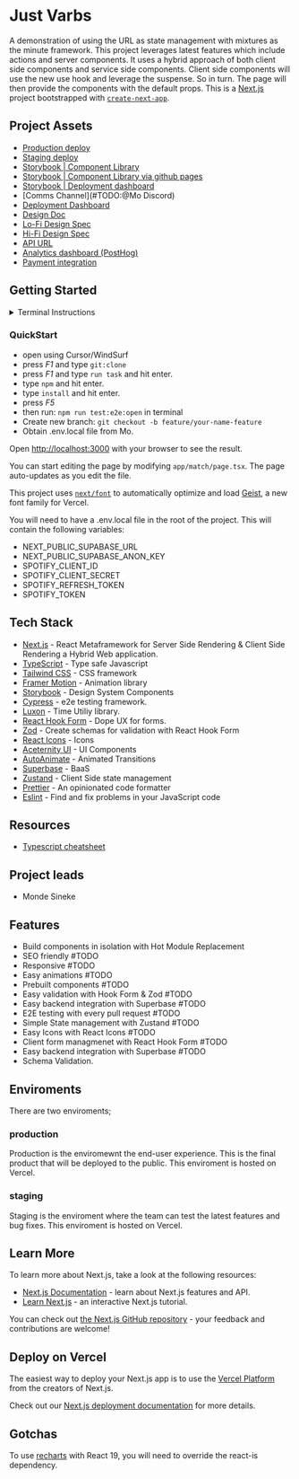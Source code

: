 
# Just Varbs

A demonstration of using the URL as state management with mixtures as the minute framework. This project leverages latest features which include actions and server components. It uses a hybrid approach of both client side components and service side components. Client side components will use the new use hook and leverage the suspense. So in turn. The page will then provide the components with the default props. This is a [Next.js](https://nextjs.org) project bootstrapped with [`create-next-app`](https://nextjs.org/docs/app/api-reference/cli/create-next-app).

## Project Assets

- [Production deploy](https://just-varbs.vercel.app/)
- [Staging deploy](http://staging-just-varbs.vercel.app)
- [Storybook | Component Library](#TODO:@Mo)
- [Storybook | Component Library via github pages](#TODO:@Mo)
- [Storybook | Deployment dashboard](#TODO:@Mo)
- [Comms Channel](#TODO:@Mo Discord)
- [Deployment Dashboard](https://vercel.com/seak/just-varbs)
- [Design Doc](#TODO:@Mo)
- [Lo-Fi Design Spec](#TODO:@Mo)
- [Hi-Fi Design Spec](#TODO:@Mo)
- [API URL](#TODO:@Mo)
- [Analytics dashboard (PostHog)](#TODO:@Mo)
- [Payment integration](#TODO:@Mo)

## Getting Started

<details>
  <summary>Terminal Instructions</summary>
  
    Open project in IDE/ Code editor (VSCode base).

    1 Install all the dependencies:

    ```bash
    npm install
    ```

    2 Checkout from staging to a new branch:

    ```bash
    git checkout -b feature/your-name-feature
    ```

    3 run the development server:

    ```bash
    npm run dev
    ```

    4 Open up cypress to see that you have not broken anything:

    ```bash
    npm run test:e2e:open
    ```

    5 Open up storybook to start developing your component:

    ```bash
    npm run storybook
    ```

    6. Obtain .env.local file from Mo.
</details>

### QuickStart

- open using Cursor/WindSurf
- press *F1* and type `git:clone`
- press *F1* and type `run task` and hit enter.
- type `npm` and hit enter.
- type `install` and hit enter.
- press *F5*
- then run: `npm run test:e2e:open` in terminal
- Create new branch: `git checkout -b feature/your-name-feature`
- Obtain .env.local file from Mo.

Open [http://localhost:3000](http://localhost:3000) with your browser to see the result.

You can start editing the page by modifying `app/match/page.tsx`. The page auto-updates as you edit the file.

This project uses [`next/font`](https://nextjs.org/docs/app/building-your-application/optimizing/fonts) to automatically optimize and load [Geist](https://vercel.com/font), a new font family for Vercel.

You will need to have a .env.local file in the root of the project. This will contain the following variables:

- NEXT_PUBLIC_SUPABASE_URL
- NEXT_PUBLIC_SUPABASE_ANON_KEY
- SPOTIFY_CLIENT_ID
- SPOTIFY_CLIENT_SECRET
- SPOTIFY_REFRESH_TOKEN
- SPOTIFY_TOKEN

## Tech Stack

- [Next.js](https://nextjs.org/) - React Metaframework for Server Side Rendering & Client Side Rendering a Hybrid Web application.
- [TypeScript](https://www.typescriptlang.org/) - Type safe Javascript
- [Tailwind CSS](https://tailwindcss.com/) - CSS framework
- [Framer Motion](https://www.framer.com/motion/) - Animation library
- [Storybook](https://storybook.js.org/) - Design System Components
- [Cypress](https://www.cypress.io/) - e2e testing framework.
- [Luxon](https://moment.github.io/luxon/#/) - Time Utiliy library.
- [React Hook Form](https://react-hook-form.com/) - Dope UX for forms.
- [Zod](https://zod.dev/) - Create schemas for validation with React Hook Form
- [React Icons](https://react-icons.github.io/react-icons/) - Icons
- [Aceternity UI](https://ui.aceternity.com/) - UI Components
- [AutoAnimate](https://auto-animate.formkit.com/) - Animated Transitions
- [Superbase](https://supabase.com/) - BaaS
- [Zustand](https://zustand-demo.pmnd.rs/) - Client Side state management
- [Prettier](https://prettier.io/) - An opinionated code formatter
- [Eslint](https://eslint.org/) - Find and fix problems in your JavaScript code

## Resources

- [Typescript cheatsheet](https://react-typescript-cheatsheet.netlify.app/docs/basic/getting-started/basic_type_example/)

## Project leads

- Monde Sineke

## Features

- Build components in isolation with Hot Module Replacement
- SEO friendly #TODO
- Responsive #TODO
- Easy animations #TODO
- Prebuilt components #TODO
- Easy validation with Hook Form & Zod #TODO
- Easy backend integration with Superbase #TODO
- E2E testing with every pull request #TODO
- Simple State management with Zustand #TODO
- Easy Icons with React Icons #TODO
- Client form managmenet with React Hook Form #TODO
- Easy backend integration with Superbase #TODO
- Schema Validation.

## Enviroments

There are two enviroments;

### production

Production is the enviromewnt the end-user experience. This is the final product that will be deployed to the public. This enviroment is hosted on Vercel.

### staging

Staging is the enviroment where the team can test the latest features and bug fixes. This enviroment is hosted on Vercel.

## Learn More

To learn more about Next.js, take a look at the following resources:

- [Next.js Documentation](https://nextjs.org/docs) - learn about Next.js features and API.
- [Learn Next.js](https://nextjs.org/learn) - an interactive Next.js tutorial.

You can check out [the Next.js GitHub repository](https://github.com/vercel/next.js) - your feedback and contributions are welcome!

## Deploy on Vercel

The easiest way to deploy your Next.js app is to use the [Vercel Platform](https://vercel.com/new?utm_medium=default-template&filter=next.js&utm_source=create-next-app&utm_campaign=create-next-app-readme) from the creators of Next.js.

Check out our [Next.js deployment documentation](https://nextjs.org/docs/app/building-your-application/deploying) for more details.

## Gotchas

To use [recharts](https://ui.shadcn.com/docs/react-19) with React 19, you will need to override the react-is dependency.
